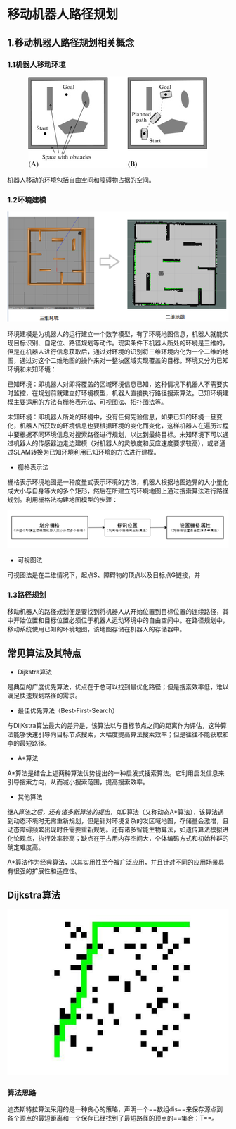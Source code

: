 # 移动机器人路径规划
## 1.移动机器人路径规划相关概念

### 1.1机器人移动环境

<div align="center">

![title](https://raw.githubusercontent.com/XQLong/Logging/master/img/2019/07/13/1562989495555-1562989495562.png)

</div>

机器人移动的环境包括自由空间和障碍物占据的空间。

### 1.2环境建模

<div align="center">

![title](https://raw.githubusercontent.com/XQLong/Logging/master/img/2019/07/13/1563017918277-1563017918284.png)

</div>

环境建模是为机器人的运行建立一个数学模型，有了环境地图信息，机器人就能实现目标识别、自定位、路径规划等动作。现实条件下机器人所处的环境是三维的，但是在机器人进行信息获取后，通过对环境的识别将三维环境内化为一个二维的地图，通过对这个二维地图的操作来对一整块区域实现覆盖的目标。环境又分为已知环境和未知环境：

已知环境：即机器人对即将覆盖的区域环境信息已知，这种情况下机器人不需要实时监控，在规划前就建立好环境模型，机器人直接执行路径搜索算法。已知环境建模主要运用的方法有栅格表示法、可视图法、拓扑图法等。

未知环境：即机器人所处的环境中，没有任何先验信息，如果已知的环境一旦变化，机器人所获取的环境信息也要根据环境的变化而变化，这样机器人在遍历过程中要根据不同环境信息对搜索路径进行规划，以达到最终目标。未知环境下可以通过机器人的传感器边走边建模（对机器人的灵敏度和反应速度要求较高），或者通过SLAM转换为已知环境利用已知环境的方法进行建模。

- 栅格表示法

栅格表示环境地图是一种度量式表示环境的方法，机器人根据地图边界的大小量化成大小与自身等大的多个矩形，然后在所建立的环境地图上通过搜索算法进行路径规划。利用栅格法构建地图模型的步骤：

<div align="center">

![title](https://raw.githubusercontent.com/XQLong/Logging/master/img/2019/07/13/1563019744979-1563019744985.png)
 
</div>

- 可视图法

可视图法是在二维情况下，起点S、障碍物的顶点以及目标点G链接，并


### 1.3路径规划

移动机器人的路径规划便是要找到将机器人从开始位置到目标位置的连续路径，其中开始位置和目标位置必须位于机器人运动环境中的自由空间中。在路径规划中，移动系统使用已知的环境地图，该地图存储在机器人的存储器中。


## 常见算法及其特点

- Dijkstra算法

是典型的广度优先算法，优点在于总可以找到最优化路径；但是搜索效率低，难以满足快速规划路径的需求。

- 最佳优先算法（Best-First-Search）

与DijKstra算法最大的差异是，该算法以与目标节点之间的距离作为评估，这种算法能够快速引导向目标节点搜索，大幅度提高算法搜索效率；但是往往不能获取和李的最短路径。

- A*算法

A*算法是结合上述两种算法优势提出的一种启发式搜索算法。它利用启发信息来引导搜索方向，从而减小搜索范围，提高搜索效率。

- 其他算法

继A*算法之后，还有诸多新算法的提出，如D*算法（又称动态A*算法），该算法遇到动态环境时无需重新规划，但是针对环境复杂的发区域地图，存储量会激增，且动态障碍频繁出现时任需要重新规划。还有诸多智能生物算法，如遗传算法模拟进化论观点，执行效率较高；缺点在于占用内存空间大，个体编码方式和初始种群的确定难度高。

A*算法作为经典算法，以其实用性至今被广泛应用，并且针对不同的应用场景具有很强的扩展性和适应性。

## Dijkstra算法

<div align = "center">

![title](https://raw.githubusercontent.com/XQLong/Logging/master/img/2019/07/13/1562978599408-1562978599414.png)

</div>

### 算法思路

迪杰斯特拉算法采用的是一种贪心的策略，声明一个==数组dis==来保存源点到各个顶点的最短距离和一个保存已经找到了最短路径的顶点的==集合：T==。








